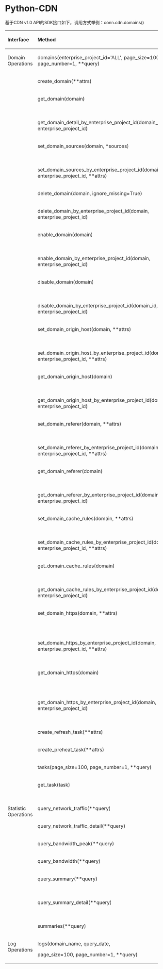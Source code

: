 # Python-CDN<a name="ZH-CN_TOPIC_0119046158"></a>

基于CDN v1.0 API的SDK接口如下，调用方式举例：conn.cdn.domains\(\)

<a name="table61508492"></a>
<table><thead align="left"><tr id="row30905118"><th class="cellrowborder" valign="top" width="33.33333333333333%" id="mcps1.1.4.1.1"><p id="p20286624"><a name="p20286624"></a><a name="p20286624"></a>Interface</p>
</th>
<th class="cellrowborder" valign="top" width="33.33333333333333%" id="mcps1.1.4.1.2"><p id="p32603834"><a name="p32603834"></a><a name="p32603834"></a>Method</p>
</th>
<th class="cellrowborder" valign="top" width="33.33333333333333%" id="mcps1.1.4.1.3"><p id="p23664917"><a name="p23664917"></a><a name="p23664917"></a>API</p>
</th>
</tr>
</thead>
<tbody><tr id="row11657666"><td class="cellrowborder" rowspan="32" valign="top" width="33.33333333333333%" headers="mcps1.1.4.1.1 "><p id="p4746913"><a name="p4746913"></a><a name="p4746913"></a>Domain Operations</p>
</td>
<td class="cellrowborder" valign="top" width="33.33333333333333%" headers="mcps1.1.4.1.2 "><p id="p10301551195613"><a name="p10301551195613"></a><a name="p10301551195613"></a>domains(enterprise_project_id='ALL', page_size=100, page_number=1, **query)</p>
</td>
<td class="cellrowborder" valign="top" width="33.33333333333333%" headers="mcps1.1.4.1.3 "><p id="p5986180"><a name="p5986180"></a><a name="p5986180"></a>GET /v1.0/cdn/domains</p>
</td>
</tr>
<tr id="row53875622"><td class="cellrowborder" valign="top" headers="mcps1.1.4.1.1 "><p id="p1849243"><a name="p1849243"></a><a name="p1849243"></a>create_domain(**attrs)</p>
</td>
<td class="cellrowborder" valign="top" headers="mcps1.1.4.1.2 "><p id="p15571009"><a name="p15571009"></a><a name="p15571009"></a>POST /v1.0/cdn/domains</p>
</td>
</tr>
<tr id="row5921358"><td class="cellrowborder" valign="top" headers="mcps1.1.4.1.1 "><p id="p9867967"><a name="p9867967"></a><a name="p9867967"></a>get_domain(domain)</p>
</td>
<td class="cellrowborder" valign="top" headers="mcps1.1.4.1.2 "><p id="p61107894"><a name="p61107894"></a><a name="p61107894"></a>GET /v1.0/cdn/domains/{domain_id}/detail</p>
</td>
</tr>
<tr id="row553513572615"><td class="cellrowborder" valign="top" headers="mcps1.1.4.1.1 "><p id="p7535357964"><a name="p7535357964"></a><a name="p7535357964"></a>get_domain_detail_by_enterprise_project_id(domain_id, enterprise_project_id)</p>
</td>
<td class="cellrowborder" valign="top" headers="mcps1.1.4.1.2 "><p id="p124121136710"><a name="p124121136710"></a><a name="p124121136710"></a>GET /v1.0/cdn/domains/{domain_id}/detail</p>
</td>
</tr>
<tr id="row13100134"><td class="cellrowborder" valign="top" headers="mcps1.1.4.1.1 "><p id="p54477918"><a name="p54477918"></a><a name="p54477918"></a>set_domain_sources(domain, *sources)</p>
</td>
<td class="cellrowborder" valign="top" headers="mcps1.1.4.1.2 "><p id="p50635214"><a name="p50635214"></a><a name="p50635214"></a>PUT /v1.0/cdn/domains/{domain_id}/origin</p>
</td>
</tr>
<tr id="row112651787572"><td class="cellrowborder" valign="top" headers="mcps1.1.4.1.1 "><p id="p18265178115720"><a name="p18265178115720"></a><a name="p18265178115720"></a>set_domain_sources_by_enterprise_project_id(domain, enterprise_project_id, **attrs)</p>
</td>
<td class="cellrowborder" valign="top" headers="mcps1.1.4.1.2 "><p id="p1126613811576"><a name="p1126613811576"></a><a name="p1126613811576"></a>PUT /v1.0/cdn/domains/{domain_id}/origin</p>
</td>
</tr>
<tr id="row53063747"><td class="cellrowborder" valign="top" headers="mcps1.1.4.1.1 "><p id="p3196251"><a name="p3196251"></a><a name="p3196251"></a>delete_domain(domain, ignore_missing=True)</p>
</td>
<td class="cellrowborder" valign="top" headers="mcps1.1.4.1.2 "><p id="p57569792"><a name="p57569792"></a><a name="p57569792"></a>DELETE /v1.0/cdn/domains/{domain_id}</p>
</td>
</tr>
<tr id="row112281638135720"><td class="cellrowborder" valign="top" headers="mcps1.1.4.1.1 "><p id="p152285387572"><a name="p152285387572"></a><a name="p152285387572"></a>delete_domain_by_enterprise_project_id(domain, enterprise_project_id)</p>
</td>
<td class="cellrowborder" valign="top" headers="mcps1.1.4.1.2 "><p id="p6793134225715"><a name="p6793134225715"></a><a name="p6793134225715"></a>DELETE /v1.0/cdn/domains/{domain_id}</p>
</td>
</tr>
<tr id="row48366082"><td class="cellrowborder" valign="top" headers="mcps1.1.4.1.1 "><p id="p25338597"><a name="p25338597"></a><a name="p25338597"></a>enable_domain(domain)</p>
</td>
<td class="cellrowborder" valign="top" headers="mcps1.1.4.1.2 "><p id="p39160456"><a name="p39160456"></a><a name="p39160456"></a>PUT /v1.0/cdn/domains/{domain_id}/enable</p>
</td>
</tr>
<tr id="row18687553115714"><td class="cellrowborder" valign="top" headers="mcps1.1.4.1.1 "><p id="p116881653165712"><a name="p116881653165712"></a><a name="p116881653165712"></a>enable_domain_by_enterprise_project_id(domain, enterprise_project_id)</p>
</td>
<td class="cellrowborder" valign="top" headers="mcps1.1.4.1.2 "><p id="p1368825316578"><a name="p1368825316578"></a><a name="p1368825316578"></a>PUT /v1.0/cdn/domains/{domain_id}/enable</p>
</td>
</tr>
<tr id="row16899785"><td class="cellrowborder" valign="top" headers="mcps1.1.4.1.1 "><p id="p26705327"><a name="p26705327"></a><a name="p26705327"></a>disable_domain(domain)</p>
</td>
<td class="cellrowborder" valign="top" headers="mcps1.1.4.1.2 "><p id="p15647915"><a name="p15647915"></a><a name="p15647915"></a>PUT /v1.0/cdn/domains/{domain_id}/disable</p>
</td>
</tr>
<tr id="row1499708155819"><td class="cellrowborder" valign="top" headers="mcps1.1.4.1.1 "><p id="p0998184587"><a name="p0998184587"></a><a name="p0998184587"></a>disable_domain_by_enterprise_project_id(domain_id, enterprise_project_id)</p>
</td>
<td class="cellrowborder" valign="top" headers="mcps1.1.4.1.2 "><p id="p18460151415589"><a name="p18460151415589"></a><a name="p18460151415589"></a>PUT /v1.0/cdn/domains/{domain_id}/disable</p>
</td>
</tr>
<tr id="row6613507"><td class="cellrowborder" valign="top" headers="mcps1.1.4.1.1 "><p id="p65932088"><a name="p65932088"></a><a name="p65932088"></a>set_domain_origin_host(domain, **attrs)</p>
</td>
<td class="cellrowborder" valign="top" headers="mcps1.1.4.1.2 "><p id="p38898934"><a name="p38898934"></a><a name="p38898934"></a>PUT /v1.0/cdn/domains/{domain_id}/originhost</p>
</td>
</tr>
<tr id="row155818343591"><td class="cellrowborder" valign="top" headers="mcps1.1.4.1.1 "><p id="p259203475913"><a name="p259203475913"></a><a name="p259203475913"></a>set_domain_origin_host_by_enterprise_project_id(domain, enterprise_project_id, **attrs)</p>
</td>
<td class="cellrowborder" valign="top" headers="mcps1.1.4.1.2 "><p id="p65973411598"><a name="p65973411598"></a><a name="p65973411598"></a>PUT /v1.0/cdn/domains/{domain_id}/originhost</p>
</td>
</tr>
<tr id="row14546087"><td class="cellrowborder" valign="top" headers="mcps1.1.4.1.1 "><p id="p37382404"><a name="p37382404"></a><a name="p37382404"></a>get_domain_origin_host(domain)</p>
</td>
<td class="cellrowborder" valign="top" headers="mcps1.1.4.1.2 "><p id="p8075902"><a name="p8075902"></a><a name="p8075902"></a>GET /v1.0/cdn/domains/{domain_id}/originhost</p>
</td>
</tr>
<tr id="row11225251576"><td class="cellrowborder" valign="top" headers="mcps1.1.4.1.1 "><p id="p1512316251073"><a name="p1512316251073"></a><a name="p1512316251073"></a>get_domain_origin_host_by_enterprise_project_id(domain, enterprise_project_id)</p>
</td>
<td class="cellrowborder" valign="top" headers="mcps1.1.4.1.2 "><p id="p1121183016718"><a name="p1121183016718"></a><a name="p1121183016718"></a>GET /v1.0/cdn/domains/{domain_id}/originhost</p>
</td>
</tr>
<tr id="row5574257"><td class="cellrowborder" valign="top" headers="mcps1.1.4.1.1 "><p id="p48861664"><a name="p48861664"></a><a name="p48861664"></a>set_domain_referer(domain, **attrs)</p>
</td>
<td class="cellrowborder" valign="top" headers="mcps1.1.4.1.2 "><p id="p65480736"><a name="p65480736"></a><a name="p65480736"></a>PUT /v1.0/cdn/domains/{domain_id}/referer</p>
</td>
</tr>
<tr id="row6540957125919"><td class="cellrowborder" valign="top" headers="mcps1.1.4.1.1 "><p id="p10542757165912"><a name="p10542757165912"></a><a name="p10542757165912"></a>set_domain_referer_by_enterprise_project_id(domain, enterprise_project_id, **attrs)</p>
</td>
<td class="cellrowborder" valign="top" headers="mcps1.1.4.1.2 "><p id="p4120534013"><a name="p4120534013"></a><a name="p4120534013"></a>PUT /v1.0/cdn/domains/{domain_id}/referer</p>
</td>
</tr>
<tr id="row52455718"><td class="cellrowborder" valign="top" headers="mcps1.1.4.1.1 "><p id="p21054754"><a name="p21054754"></a><a name="p21054754"></a>get_domain_referer(domain)</p>
</td>
<td class="cellrowborder" valign="top" headers="mcps1.1.4.1.2 "><p id="p27713474"><a name="p27713474"></a><a name="p27713474"></a>GET /v1.0/cdn/domains/{domain_id}/referer</p>
</td>
</tr>
<tr id="row321118481975"><td class="cellrowborder" valign="top" headers="mcps1.1.4.1.1 "><p id="p102121648176"><a name="p102121648176"></a><a name="p102121648176"></a>get_domain_referer_by_enterprise_project_id(domain, enterprise_project_id)</p>
</td>
<td class="cellrowborder" valign="top" headers="mcps1.1.4.1.2 "><p id="p13409752576"><a name="p13409752576"></a><a name="p13409752576"></a>GET /v1.0/cdn/domains/{domain_id}/referer</p>
</td>
</tr>
<tr id="row48094675"><td class="cellrowborder" valign="top" headers="mcps1.1.4.1.1 "><p id="p3354597"><a name="p3354597"></a><a name="p3354597"></a>set_domain_cache_rules(domain, **attrs)</p>
</td>
<td class="cellrowborder" valign="top" headers="mcps1.1.4.1.2 "><p id="p3286927"><a name="p3286927"></a><a name="p3286927"></a>PUT /v1.0/cdn/domains/{domain_id}/cache</p>
</td>
</tr>
<tr id="row15604541155"><td class="cellrowborder" valign="top" headers="mcps1.1.4.1.1 "><p id="p10606541955"><a name="p10606541955"></a><a name="p10606541955"></a>set_domain_cache_rules_by_enterprise_project_id(domain, enterprise_project_id, **attrs)</p>
</td>
<td class="cellrowborder" valign="top" headers="mcps1.1.4.1.2 "><p id="p1582715458514"><a name="p1582715458514"></a><a name="p1582715458514"></a>PUT /v1.0/cdn/domains/{domain_id}/cache</p>
</td>
</tr>
<tr id="row29582349"><td class="cellrowborder" valign="top" headers="mcps1.1.4.1.1 "><p id="p47360079"><a name="p47360079"></a><a name="p47360079"></a>get_domain_cache_rules(domain)</p>
</td>
<td class="cellrowborder" valign="top" headers="mcps1.1.4.1.2 "><p id="p10961214"><a name="p10961214"></a><a name="p10961214"></a>GET /v1.0/cdn/domains/{domain_id}/cache</p>
</td>
</tr>
<tr id="row583319084"><td class="cellrowborder" valign="top" headers="mcps1.1.4.1.1 "><p id="p6833189688"><a name="p6833189688"></a><a name="p6833189688"></a>get_domain_cache_rules_by_enterprise_project_id(domain, enterprise_project_id)</p>
</td>
<td class="cellrowborder" valign="top" headers="mcps1.1.4.1.2 "><p id="p176727151083"><a name="p176727151083"></a><a name="p176727151083"></a>GET /v1.0/cdn/domains/{domain_id}/cache</p>
</td>
</tr>
<tr id="row31542065"><td class="cellrowborder" valign="top" headers="mcps1.1.4.1.1 "><p id="p4770510"><a name="p4770510"></a><a name="p4770510"></a>set_domain_https(domain, **attrs)</p>
</td>
<td class="cellrowborder" valign="top" headers="mcps1.1.4.1.2 "><p id="p50867019"><a name="p50867019"></a><a name="p50867019"></a>PUT /v1.0/cdn/domains/{domain_id}/https-info</p>
</td>
</tr>
<tr id="row13483135017512"><td class="cellrowborder" valign="top" headers="mcps1.1.4.1.1 "><p id="p648412501453"><a name="p648412501453"></a><a name="p648412501453"></a>set_domain_https_by_enterprise_project_id(domain, enterprise_project_id, **attrs)</p>
</td>
<td class="cellrowborder" valign="top" headers="mcps1.1.4.1.2 "><p id="p931912362"><a name="p931912362"></a><a name="p931912362"></a>PUT /v1.0/cdn/domains/{domain_id}/https-info</p>
</td>
</tr>
<tr id="row55149989"><td class="cellrowborder" valign="top" headers="mcps1.1.4.1.1 "><p id="p37964118"><a name="p37964118"></a><a name="p37964118"></a>get_domain_https(domain)</p>
</td>
<td class="cellrowborder" valign="top" headers="mcps1.1.4.1.2 "><p id="p55194683"><a name="p55194683"></a><a name="p55194683"></a>GET /v1.0/cdn/domains/{domain_id}/https-info</p>
</td>
</tr>
<tr id="row1987182716816"><td class="cellrowborder" valign="top" headers="mcps1.1.4.1.1 "><p id="p1488112715820"><a name="p1488112715820"></a><a name="p1488112715820"></a>get_domain_https_by_enterprise_project_id(domain, enterprise_project_id)</p>
</td>
<td class="cellrowborder" valign="top" headers="mcps1.1.4.1.2 "><p id="p1849420335817"><a name="p1849420335817"></a><a name="p1849420335817"></a>GET /v1.0/cdn/domains/{domain_id}/https-info</p>
</td>
</tr>
<tr id="row26990100"><td class="cellrowborder" valign="top" headers="mcps1.1.4.1.1 "><p id="p38714531"><a name="p38714531"></a><a name="p38714531"></a>create_refresh_task(**attrs)</p>
</td>
<td class="cellrowborder" valign="top" headers="mcps1.1.4.1.2 "><p id="p48869339"><a name="p48869339"></a><a name="p48869339"></a>POST /v1.0/cdn/refreshtasks</p>
</td>
</tr>
<tr id="row37170869"><td class="cellrowborder" valign="top" headers="mcps1.1.4.1.1 "><p id="p58050428"><a name="p58050428"></a><a name="p58050428"></a>create_preheat_task(**attrs)</p>
</td>
<td class="cellrowborder" valign="top" headers="mcps1.1.4.1.2 "><p id="p4464256"><a name="p4464256"></a><a name="p4464256"></a>POST /v1.0/cdn/preheatingtasks</p>
</td>
</tr>
<tr id="row40178308"><td class="cellrowborder" valign="top" headers="mcps1.1.4.1.1 "><p id="p33217517"><a name="p33217517"></a><a name="p33217517"></a>tasks(page_size=100, page_number=1, **query)</p>
</td>
<td class="cellrowborder" valign="top" headers="mcps1.1.4.1.2 "><p id="p6264391"><a name="p6264391"></a><a name="p6264391"></a>GET /v1.0/cdn/historytasks</p>
</td>
</tr>
<tr id="row56379526"><td class="cellrowborder" valign="top" headers="mcps1.1.4.1.1 "><p id="p3338892"><a name="p3338892"></a><a name="p3338892"></a>get_task(task)</p>
</td>
<td class="cellrowborder" valign="top" headers="mcps1.1.4.1.2 "><p id="p2014806"><a name="p2014806"></a><a name="p2014806"></a>GET /v1.0/cdn/historytasks/{task_id}/detail</p>
</td>
</tr>
<tr id="row18133256"><td class="cellrowborder" rowspan="7" valign="top" width="33.33333333333333%" headers="mcps1.1.4.1.1 "><p id="p59507636"><a name="p59507636"></a><a name="p59507636"></a>Statistic Operations</p>
</td>
<td class="cellrowborder" valign="top" width="33.33333333333333%" headers="mcps1.1.4.1.2 "><p id="p55389208"><a name="p55389208"></a><a name="p55389208"></a>query_network_traffic(**query)</p>
</td>
<td class="cellrowborder" valign="top" width="33.33333333333333%" headers="mcps1.1.4.1.3 "><p id="p57340893"><a name="p57340893"></a><a name="p57340893"></a>GET /v1.0/cdn/statistics/flux</p>
</td>
</tr>
<tr id="row46305995"><td class="cellrowborder" valign="top" headers="mcps1.1.4.1.1 "><p id="p59798148"><a name="p59798148"></a><a name="p59798148"></a>query_network_traffic_detail(**query)</p>
</td>
<td class="cellrowborder" valign="top" headers="mcps1.1.4.1.2 "><p id="p11811825"><a name="p11811825"></a><a name="p11811825"></a>GET /v1.0/cdn/statistics/flux-detail</p>
</td>
</tr>
<tr id="row39197567"><td class="cellrowborder" valign="top" headers="mcps1.1.4.1.1 "><p id="p20886358"><a name="p20886358"></a><a name="p20886358"></a>query_bandwidth_peak(**query)</p>
</td>
<td class="cellrowborder" valign="top" headers="mcps1.1.4.1.2 "><p id="p14073429"><a name="p14073429"></a><a name="p14073429"></a>GET /v1.0/cdn/statistics/bandwidth</p>
</td>
</tr>
<tr id="row59552004"><td class="cellrowborder" valign="top" headers="mcps1.1.4.1.1 "><p id="p58982995"><a name="p58982995"></a><a name="p58982995"></a>query_bandwidth(**query)</p>
</td>
<td class="cellrowborder" valign="top" headers="mcps1.1.4.1.2 "><p id="p12893279"><a name="p12893279"></a><a name="p12893279"></a>GET /v1.0/cdn/statistics/bandwidth-detail</p>
</td>
</tr>
<tr id="row48930647"><td class="cellrowborder" valign="top" headers="mcps1.1.4.1.1 "><p id="p3959432"><a name="p3959432"></a><a name="p3959432"></a>query_summary(**query)</p>
</td>
<td class="cellrowborder" valign="top" headers="mcps1.1.4.1.2 "><p id="p52278570"><a name="p52278570"></a><a name="p52278570"></a>GET /v1.0/cdn/statistics/domain-summary</p>
</td>
</tr>
<tr id="row745084"><td class="cellrowborder" valign="top" headers="mcps1.1.4.1.1 "><p id="p60351882"><a name="p60351882"></a><a name="p60351882"></a>query_summary_detail(**query)</p>
</td>
<td class="cellrowborder" valign="top" headers="mcps1.1.4.1.2 "><p id="p56664284"><a name="p56664284"></a><a name="p56664284"></a>GET /v1.0/cdn/statistics/domain-summary-detail</p>
</td>
</tr>
<tr id="row40216515"><td class="cellrowborder" valign="top" headers="mcps1.1.4.1.1 "><p id="p36312246"><a name="p36312246"></a><a name="p36312246"></a>summaries(**query)</p>
</td>
<td class="cellrowborder" valign="top" headers="mcps1.1.4.1.2 "><p id="p55610851"><a name="p55610851"></a><a name="p55610851"></a>GET /v1.0/cdn/statistics/domain</p>
</td>
</tr>
<tr id="row30735614"><td class="cellrowborder" valign="top" width="33.33333333333333%" headers="mcps1.1.4.1.1 "><p id="p6556786"><a name="p6556786"></a><a name="p6556786"></a>Log Operations</p>
</td>
<td class="cellrowborder" valign="top" width="33.33333333333333%" headers="mcps1.1.4.1.2 "><p id="p61337651"><a name="p61337651"></a><a name="p61337651"></a>logs(domain_name, query_date,</p>
<p id="p15167947"><a name="p15167947"></a><a name="p15167947"></a>page_size=100, page_number=1, **query)</p>
</td>
<td class="cellrowborder" valign="top" width="33.33333333333333%" headers="mcps1.1.4.1.3 "><p id="p20644201"><a name="p20644201"></a><a name="p20644201"></a>GET /v1.0/cdn/logs</p>
</td>
</tr>
</tbody>
</table>

